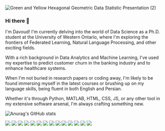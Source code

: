 
![Green and Yellow Hexagonal Geometric Data Statistic Presentation (2)](https://github.com/dgholamian/dgholamian/assets/43496431/d2d660f2-88ef-4817-9bed-119481675650)


### Hi there 👋

I'm Davoud! I'm currently delving into the world of Data Science as a Ph.D. student at the University of Western Ontario, where I'm exploring the frontiers of Federated Learning, Natural Language Processing, and other exciting fields. 

With a rich background in Data Analytics and Machine Learning, I've used my expertise to predict customer churn in the banking industry and to enhance healthcare systems.

When I'm not buried in research papers or coding away, I'm likely to be found immersing myself in the latest courses or brushing up on my language skills, being fluent in both English and Persian. 

Whether it's through Python, MATLAB, HTML, CSS, JS, or any other tool in my extensive software arsenal, I'm always crafting something new.


![Anurag's GitHub stats](https://github-readme-stats.vercel.app/api?username=dgholamian&show_icons=true&theme=tokyonight)

<img src='https://img.shields.io/badge/-Machine%20Learning-blue'> <img src='https://img.shields.io/badge/-Deep%20Learning-yellowgreen'> <img src='https://img.shields.io/badge/-Data%20Mining-yellow'> <img src='https://img.shields.io/badge/-Federated%20Learning-success'> <img src='https://img.shields.io/badge/-Statistical%20Methods-red'> <img src='https://img.shields.io/badge/-Expert%20Systems-lightgrey'> <img src='https://img.shields.io/badge/-Computational%20Intelligence-orange'> <img src='https://img.shields.io/badge/-Natural%20Language%20Processing-brightgreen'> <img src='https://img.shields.io/badge/-Sensors-green'> <img src='https://img.shields.io/badge/-Image%20Processing-blueviolet'>
<img src='https://img.shields.io/badge/-HTML-orange'>
<img src='https://img.shields.io/badge/-JavaScript-yellow'>
<img src='https://img.shields.io/badge/-CSS-blue'>
<img src='https://img.shields.io/badge/-Git-lightgrey'>

